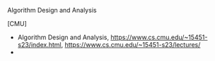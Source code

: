Algorithm Design and Analysis

[CMU]
+ Algorithm Design and Analysis, https://www.cs.cmu.edu/~15451-s23/index.html, https://www.cs.cmu.edu/~15451-s23/lectures/
+ 

